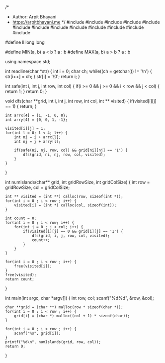 /*
 *  Author: Arpit Bhayani
 *  https://arpitbhayani.me
 */
#include <cmath>
#include <cstdio>
#include <cstdlib>
#include <climits>
#include <deque>
#include <iostream>
#include <list>
#include <limits>
#include <map>
#include <queue>
#include <set>
#include <stack>
#include <vector>

#define ll long long

#define MIN(a, b) a < b ? a : b
#define MAX(a, b) a > b ? a : b

using namespace std;

int readline(char *str) {
    int i = 0;
    char ch;
    while((ch = getchar()) != '\n') {
        str[i++] = ch;
    }
    str[i] = '\0';
    return i;
}

int safe(int i, int j, int row, int col) {
    if(i >= 0 && j >= 0 && i < row && j < col) {
        return 1;
    }
    return 0;
}

void dfs(char **grid, int i, int j, int row, int col, int ** visited) {
    if(visited[i][j] == 1) {
        return;
    }

    int arrx[4] = {1, -1, 0, 0};
    int arry[4] = {0, 0, 1, -1};

    visited[i][j] = 1;
    for(int l = 0; l < 4; l++) {
        int ni = i + arrx[l];
        int nj = j + arry[l];

        if(safe(ni, nj, row, col) && grid[ni][nj] == '1') {
            dfs(grid, ni, nj, row, col, visited);
        }
    }
}

int numIslands(char** grid, int gridRowSize, int gridColSize) {
    int row = gridRowSize, col = gridColSize;

    int ** visited = (int **) calloc(row, sizeof(int *));
    for(int i = 0 ; i < row ; i++) {
        visited[i] = (int *) calloc(col, sizeof(int));
    }

    int count = 0;
    for(int i = 0 ; i < row; i++) {
        for(int j = 0 ; j < col; j++) {
            if(visited[i][j] == 0 && grid[i][j] == '1') {
                dfs(grid, i, j, row, col, visited);
                count++;
            }
        }
    }

    for(int i = 0 ; i < row ; i++) {
        free(visited[i]);
    }
    free(visited);
    return count;
}

int main(int argc, char *argv[]) {
    int row, col;
    scanf("%d%d", &row, &col);

    char **grid = (char **) malloc(row * sizeof(char *));
    for(int i = 0 ; i < row ; i++) {
        grid[i] = (char *) malloc((col + 1) * sizeof(char));
    }

    for(int i = 0 ; i < row ; i++) {
        scanf("%s", grid[i]);
    }
    printf("%d\n", numIslands(grid, row, col));
    return 0;
}
